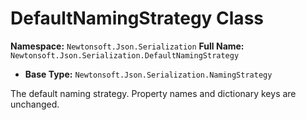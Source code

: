# DefaultNamingStrategy Class

**Namespace:** `Newtonsoft.Json.Serialization`
**Full Name:** `Newtonsoft.Json.Serialization.DefaultNamingStrategy`
- **Base Type:** `Newtonsoft.Json.Serialization.NamingStrategy`

The default naming strategy. Property names and dictionary keys are unchanged.